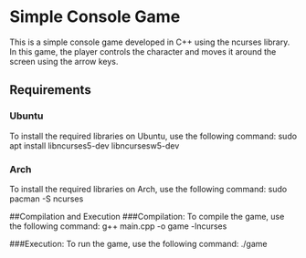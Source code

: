 # Simple Console Game

This is a simple console game developed in C++ using the ncurses library. In this game, the player controls the character and moves it around the screen using the arrow keys.

## Requirements

### Ubuntu
To install the required libraries on Ubuntu, use the following command:
sudo apt install libncurses5-dev libncursesw5-dev

### Arch
To install the required libraries on Arch, use the following command:
sudo pacman -S ncurses

##Compilation and Execution
###Compilation:
To compile the game, use the following command:
    g++ main.cpp -o game -lncurses

###Execution:
To run the game, use the following command:
    ./game
